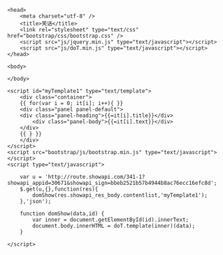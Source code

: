 <!DOCTYPE html>
<html>

	<head>
		<meta charset="utf-8" />
		<title>笑话</title>
		<link rel="stylesheet" type="text/css" href="bootstrap/css/bootstrap.css" />
		<script src="js/jquery.min.js" type="text/javascript"></script>
		<script src="js/doT.min.js" type="text/javascript"></script>
	</head>

	<body>

	</body>
	
	<script id="myTemplate1" type="text/template">
		<div class="container">
		{{ for(var i = 0; it[i]; i++){ }}
		<div class="panel panel-default">
		<div class="panel-heading">{{=it[i].title}}</div>
			<div class="panel-body">{{=it[i].text}}</div>
		</div>
		{{ } }}
		</div>
	</script>
	<script src="bootstrap/js/bootstrap.min.js" type="text/javascript"></script>
	<script type="text/javascript">
		
		var u = 'http://route.showapi.com/341-1?showapi_appid=30671&showapi_sign=bbeb2521b57b4944b8ac76ecc16efc8d';
		$.get(u,{},function(res){
			domShow(res.showapi_res_body.contentlist,'myTemplate1');
		},'json');

		function domShow(data,id) {
			var inner = document.getElementById(id).innerText;
			document.body.innerHTML = doT.template(inner)(data);
		}

	</script>

</html>
